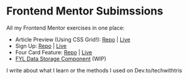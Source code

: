 # Frontend Mentor Subimssions
All my Frontend Mentor exercises in one place:

- Article Preview (Using CSS Grid!): [Repo](https://github.com/beatricebock/frontendmentor-articlepreview) | [Live](https://heuristic-feynman-7dd616.netlify.app/)
- Sign Up: [Repo](https://github.com/beatricebock/frontendmentor-signup) | [Live](https://frontendmentor-signup.now.sh/)
- Four Card Feature: [Repo](https://github.com/beatricebock/frontendmentor-fourcardfeature) | [Live](https://frontendmentor-fourcardfeature.now.sh/)
- [FYL Data Storage Component](https://github.com/beatricebock/frontendmentor-fylodatastoragecomponent) (WIP)

I write about what I learn or the methods I used on Dev.to/techwithtris

